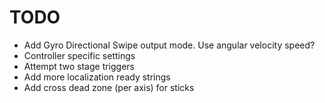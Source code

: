 # TODO

* Add Gyro Directional Swipe output mode. Use angular velocity speed?
* Controller specific settings
* Attempt two stage triggers
* Add more localization ready strings
* Add cross dead zone (per axis) for sticks
